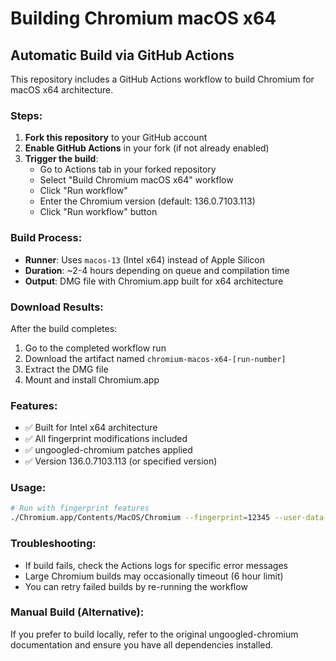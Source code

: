 # Building Chromium macOS x64

## Automatic Build via GitHub Actions

This repository includes a GitHub Actions workflow to build Chromium for macOS x64 architecture.

### Steps:

1. **Fork this repository** to your GitHub account
2. **Enable GitHub Actions** in your fork (if not already enabled)
3. **Trigger the build**:
   - Go to Actions tab in your forked repository
   - Select "Build Chromium macOS x64" workflow
   - Click "Run workflow"
   - Enter the Chromium version (default: 136.0.7103.113)
   - Click "Run workflow" button

### Build Process:

- **Runner**: Uses `macos-13` (Intel x64) instead of Apple Silicon
- **Duration**: ~2-4 hours depending on queue and compilation time
- **Output**: DMG file with Chromium.app built for x64 architecture

### Download Results:

After the build completes:
1. Go to the completed workflow run
2. Download the artifact named `chromium-macos-x64-[run-number]`
3. Extract the DMG file
4. Mount and install Chromium.app

### Features:

- ✅ Built for Intel x64 architecture
- ✅ All fingerprint modifications included
- ✅ ungoogled-chromium patches applied
- ✅ Version 136.0.7103.113 (or specified version)

### Usage:

```bash
# Run with fingerprint features
./Chromium.app/Contents/MacOS/Chromium --fingerprint=12345 --user-data-dir=/tmp/chromium-profile
```

### Troubleshooting:

- If build fails, check the Actions logs for specific error messages
- Large Chromium builds may occasionally timeout (6 hour limit)
- You can retry failed builds by re-running the workflow

### Manual Build (Alternative):

If you prefer to build locally, refer to the original ungoogled-chromium documentation and ensure you have all dependencies installed.
